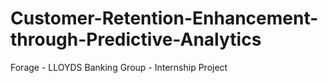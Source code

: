 # Customer-Retention-Enhancement-through-Predictive-Analytics
Forage - LLOYDS Banking Group - Internship Project 
